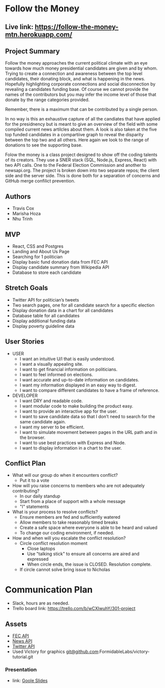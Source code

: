 # Follow the Money

## Live link: https://follow-the-money-mtn.herokuapp.com/

## Project Summary
Follow the money approaches the current political climate with an eye towards how much money presidential candidates are given and by whom. Trying to create a connection and awareness between the top level candidates, their donating block, and what is happening in the news. Hopefully highlighting corporate connections and social disconnection by revealing a candidates funding base. Of course we cannot provide the names of the contributors but you may infer the income level of those that donate by the range categories provided.

Remember, there is a maximum that can be contributed by a single person.

In no way is this an exhaustive capture of all the candiates that have applied for the presidnency but is meant to give an overview of the field with some compiled current news artilcles about them. A look is also taken at the five top funded candidates in a compartiive graph to reveal the disparity between the top two and all others. Here again we look to the range of donations to see the supporting base.

Folow the money is a class project designed to show off the coding talents of its creators. They use a SNER stack (SQL, Node.js, Express, React) with two API calls. One to the Federal Election Commission and another to newsapi.org. The project is broken down into two separate repos; the client side and the server side. This is done both for a separation of concerns and GitHub merge confilict prevention.


## Authors
* Travis Cox
* Marisha Hoza
* Nhu Trinh

## MVP
* React, CSS and Postgres
* Landing and About Us Page
* Searching for 1 politician 
* Display basic fund donation data from FEC API
* Display candidate summary from Wikipedia API
* Database to store each candidate


## Stretch Goals
* Twitter API for politician’s tweets
* Two search pages, one for all candidate search for a specific election
* Display donation data in a chart for all candidates
* Database table for all candidates
* Display additional funding data
* Display poverty guideline data


## User Stories
* USER
  * I want an intuitive U/I that is easily understood.
  * I want a visually appealing site.
  * I want to get financial information on politicians.
  * I want to feel informed on elections.
  * I want accurate and up-to-date information on candidates.
  * I want my information displayed in an easy way to digest.
  * I want to compare different candidates to have a frame of reference.
* DEVELOPER
  * I want DRY and readable code.
  * I want modular code to make building the product easy.
  * I want to provide an interactive app for the user.
  * I want to save candidate data so that I don’t need to search for the same candidate again.
  * I want my server to be efficient.
  * I want to simulate movement between pages in the URL path and in the browser.
  * I want to use best practices with Express and Node.
  * I want to display information in a chart to the user.


## Conflict Plan
* What will our group do when it encounters conflict?
  * Put it to a vote
* How will you raise concerns to members who are not adequately contributing?
  * In our daily standup
  * Start from a place of support with a whole message
  * "I" statements
* What is your process to resolve conflicts?
  * Ensure members are fed and sufficiently watered
  * Allow members to take reasonably timed breaks
  * Create a safe space where everyone is able to be heard and valued
  * To change our coding environment, if needed.
* How and when will you escalate the conflict resolution?
  * Circle conflict resolution moment
    * Close laptops
    * Use "talking stick" to ensure all concerns are aired and expressed
    * When circle ends, the issue is CLOSED. Resolution complete.
  * If circle cannot solve bring issue to Nicholas

# Communication Plan
* Slack, hours are as needed.  
* Trello board link: https://trello.com/b/wCXIwuhY/301-project

## Assets
* [FEC API](https://api.open.fec.gov/developers/#/) 
* [News API](https://newsapi.org/)
* [Twitter API](https://developer.twitter.com/en/docs.html)
* Used Victory for graphics git@github.com:FormidableLabs/victory-tutorial.git

  
### Presentation 
* link: [Goole Slides](https://docs.google.com/presentation/d/1MTzUekLLu-lNiE6uGtj-5bhf5ZwhWCZ5KMvziouDFjY/edit#slide=id.p)




